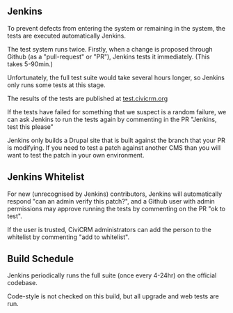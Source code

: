## Jenkins

To prevent defects from entering the system or remaining in the system, 
the tests are executed automatically Jenkins. 

The test system runs twice. Firstly, when a change is proposed through Github 
(as a "pull-request" or "PR"), Jenkins tests it immediately. (This takes 5-90min.) 

Unfortunately, the full test suite would take several hours longer, so Jenkins 
only runs some tests at this stage. 

The results of the tests are published at [test.civicrm.org][jenkins-test-results]

If the tests have failed for something that we suspect is a random failure, we
can ask Jenkins to run the tests again by commenting in the PR "Jenkins, test
this please" 

Jenkins only builds a Drupal site that is built against the branch that your
PR is modifying.  If you need to test a patch against another CMS than you
will want to test the patch in your own environment.

## Jenkins Whitelist 

For new (unrecognised by Jenkins) contributors, Jenkins will automatically
respond "can an admin verify this patch?", and a Github user with admin
permissions may approve running the tests by commenting on the PR "ok to test".

If the user is trusted, CiviCRM administrators can add the person to the
whitelist by commenting "add to whitelist".

## Build Schedule

Jenkins periodically runs the full suite (once every 4-24hr) on the official 
codebase.
 
Code-style is not checked on this build, but all upgrade and web tests are run.

[jenkins-test-results]: https://test.civicrm.org/
[testing-readme]: https://github.com/civicrm/civicrm-core/blob/master/tests/README.md
